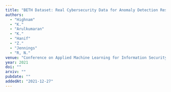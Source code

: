 ```yaml
---
title: "BETH Dataset: Real Cybersecurity Data for Anomaly Detection Research"
authors:
  - "Highnam"
  - "K."
  - "Arulkumaran"
  - "K."
  - "Hanif"
  - "Z."
  - "Jennings"
  - "R, N."
venue: "Conference on Applied Machine Learning for Information Security"
year: 2021
doi: ""
arxiv: ""
pubdate: ""
addedAt: "2021-12-27"
---
```

